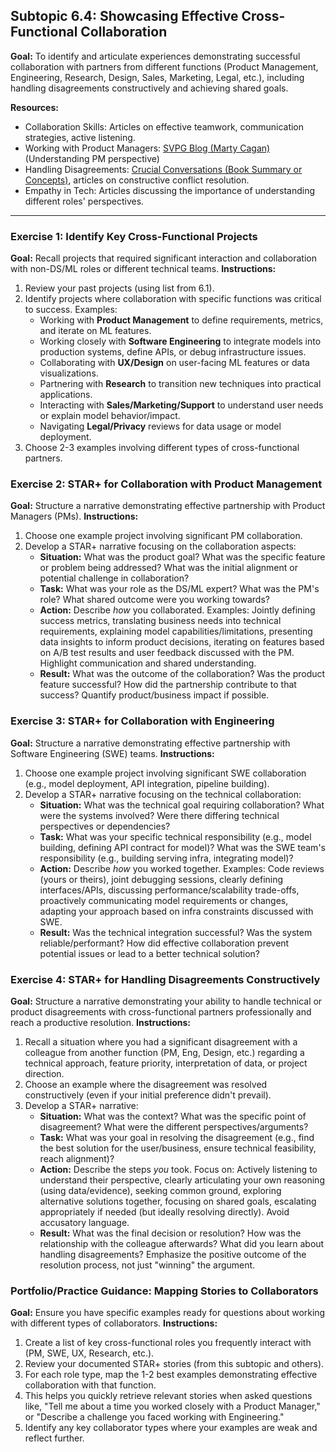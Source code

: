 
## Subtopic 6.4: Showcasing Effective Cross-Functional Collaboration

**Goal:** To identify and articulate experiences demonstrating successful collaboration with partners from different functions (Product Management, Engineering, Research, Design, Sales, Marketing, Legal, etc.), including handling disagreements constructively and achieving shared goals.

**Resources:**

  * Collaboration Skills: Articles on effective teamwork, communication strategies, active listening.
  * Working with Product Managers: [SVPG Blog (Marty Cagan)](https://www.svpg.com/articles/) (Understanding PM perspective)
  * Handling Disagreements: [Crucial Conversations (Book Summary or Concepts)](https://www.google.com/search?q=https://www.vitalsmarts.com/resource/crucial-conversations-summary/), articles on constructive conflict resolution.
  * Empathy in Tech: Articles discussing the importance of understanding different roles' perspectives.

-----

### Exercise 1: Identify Key Cross-Functional Projects

**Goal:** Recall projects that required significant interaction and collaboration with non-DS/ML roles or different technical teams.
**Instructions:**

1.  Review your past projects (using list from 6.1).
2.  Identify projects where collaboration with specific functions was critical to success. Examples:
      * Working with **Product Management** to define requirements, metrics, and iterate on ML features.
      * Working closely with **Software Engineering** to integrate models into production systems, define APIs, or debug infrastructure issues.
      * Collaborating with **UX/Design** on user-facing ML features or data visualizations.
      * Partnering with **Research** to transition new techniques into practical applications.
      * Interacting with **Sales/Marketing/Support** to understand user needs or explain model behavior/impact.
      * Navigating **Legal/Privacy** reviews for data usage or model deployment.
3.  Choose 2-3 examples involving different types of cross-functional partners.

### Exercise 2: STAR+ for Collaboration with Product Management

**Goal:** Structure a narrative demonstrating effective partnership with Product Managers (PMs).
**Instructions:**

1.  Choose one example project involving significant PM collaboration.
2.  Develop a STAR+ narrative focusing on the collaboration aspects:
      * **Situation:** What was the product goal? What was the specific feature or problem being addressed? What was the initial alignment or potential challenge in collaboration?
      * **Task:** What was your role as the DS/ML expert? What was the PM's role? What shared outcome were you working towards?
      * **Action:** Describe *how* you collaborated. Examples: Jointly defining success metrics, translating business needs into technical requirements, explaining model capabilities/limitations, presenting data insights to inform product decisions, iterating on features based on A/B test results and user feedback discussed with the PM. Highlight communication and shared understanding.
      * **Result:** What was the outcome of the collaboration? Was the product feature successful? How did the partnership contribute to that success? Quantify product/business impact if possible.

### Exercise 3: STAR+ for Collaboration with Engineering

**Goal:** Structure a narrative demonstrating effective partnership with Software Engineering (SWE) teams.
**Instructions:**

1.  Choose one example project involving significant SWE collaboration (e.g., model deployment, API integration, pipeline building).
2.  Develop a STAR+ narrative focusing on the technical collaboration:
      * **Situation:** What was the technical goal requiring collaboration? What were the systems involved? Were there differing technical perspectives or dependencies?
      * **Task:** What was your specific technical responsibility (e.g., model building, defining API contract for model)? What was the SWE team's responsibility (e.g., building serving infra, integrating model)?
      * **Action:** Describe *how* you worked together. Examples: Code reviews (yours or theirs), joint debugging sessions, clearly defining interfaces/APIs, discussing performance/scalability trade-offs, proactively communicating model requirements or changes, adapting your approach based on infra constraints discussed with SWE.
      * **Result:** Was the technical integration successful? Was the system reliable/performant? How did effective collaboration prevent potential issues or lead to a better technical solution?

### Exercise 4: STAR+ for Handling Disagreements Constructively

**Goal:** Structure a narrative demonstrating your ability to handle technical or product disagreements with cross-functional partners professionally and reach a productive resolution.
**Instructions:**

1.  Recall a situation where you had a significant disagreement with a colleague from another function (PM, Eng, Design, etc.) regarding a technical approach, feature priority, interpretation of data, or project direction.
2.  Choose an example where the disagreement was resolved constructively (even if your initial preference didn't prevail).
3.  Develop a STAR+ narrative:
      * **Situation:** What was the context? What was the specific point of disagreement? What were the different perspectives/arguments?
      * **Task:** What was your goal in resolving the disagreement (e.g., find the best solution for the user/business, ensure technical feasibility, reach alignment)?
      * **Action:** Describe the steps *you* took. Focus on: Actively listening to understand their perspective, clearly articulating your own reasoning (using data/evidence), seeking common ground, exploring alternative solutions together, focusing on shared goals, escalating appropriately if needed (but ideally resolving directly). Avoid accusatory language.
      * **Result:** What was the final decision or resolution? How was the relationship with the colleague afterwards? What did you learn about handling disagreements? Emphasize the positive outcome of the resolution process, not just "winning" the argument.

### Portfolio/Practice Guidance: Mapping Stories to Collaborators

**Goal:** Ensure you have specific examples ready for questions about working with different types of collaborators.
**Instructions:**

1.  Create a list of key cross-functional roles you frequently interact with (PM, SWE, UX, Research, etc.).
2.  Review your documented STAR+ stories (from this subtopic and others).
3.  For each role type, map the 1-2 best examples demonstrating effective collaboration with that function.
4.  This helps you quickly retrieve relevant stories when asked questions like, "Tell me about a time you worked closely with a Product Manager," or "Describe a challenge you faced working with Engineering."
5.  Identify any key collaborator types where your examples are weak and reflect further.


